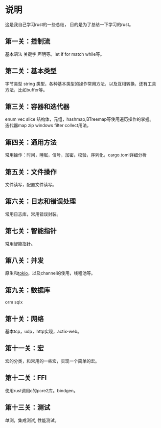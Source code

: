 # 说明

这是我自己学习rust的一些总结，
目的是为了总结一下学习的rust。

## 第一关：控制流
基本语法 关键字 声明等。let if for match while等。
## 第二关：基本类型
字节类型 string 类型，各种基本类型的操作常用方法，以及互相转换，还有工具方法，比如buffer等。
## 第三关：容器和迭代器
enum vec slice 结构体，元组，hashmap,BTreemap等使用遍历操作的掌握。
迭代器map zip windows filter collect用法。
## 第四关：通用方法
常用操作：时间，睡眠，信号，加密，校验，序列化，cargo.toml详细分析
## 第五关：文件操作
文件读写，配置文件读写。
## 第六关：日志和错误处理
常用日志库，常用错误封装。
## 第七关：智能指针
常用智能指针。
## 第八关：并发
原生和[tokio](https://github.com/tokio-rs/tokio)，以及channel的使用，线程池等。
## 第九关：数据库
orm sqlx 
## 第十关：网络
基本tcp，udp，http实现，actix-web。
## 第十一关：宏
宏的分类，和常用的一些宏，实现一个简单的宏。
## 第十二关：FFI
使用rust调用c的pcre2库。bindgen。
## 第十三关：测试
单测，集成测试, 性能测试。
